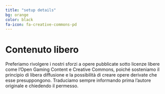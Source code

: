 ```yaml
---
title: "setup details"
bg: orange
color: black
fa-icon: fa-creative-commons-pd
---
```


# Contenuto libero

Preferiamo rivolgere i nostri sforzi a opere pubblicate sotto licenze libere come l’Open Gaming Content e Creative Commons, poiché sosteniamo il principio di libera diffusione e la possibilità di creare opere derivate che esse presuppongono. Traduciamo sempre informando prima l’autore originale e chiedendo il permesso.
